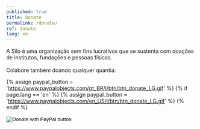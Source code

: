 ```yaml
---
published: true
title: Donate
permalink: /donate/
ref: donate
lang: en
---
```

A Silo é uma organização sem fins lucrativos que se sustenta com doações de institutos, fundações e pessoas físicas.
<br><br>
Colabore também doando qualquer quantia:

  {% assign paypal_button = 'https://www.paypalobjects.com/pt_BR/i/btn/btn_donate_LG.gif' %}
  {% if page.lang == 'en' %}
    {% assign paypal_button = 'https://www.paypalobjects.com/en_US/i/btn/btn_donate_LG.gif' %}
  {% endif %}
  <div class="footer-line" style="margin-top: 10px;">
    <form action="https://www.paypal.com/donate" method="post" target="_top">
    <input type="hidden" name="business" value="contato@silo.org.br" />
    <input type="hidden" name="currency_code" value="USD" />
    <input type="image" src="https://silo.org.br/media/images/botao_donate.png" border="0" name="submit" title="PayPal - The safer, easier way to pay online!" alt="Donate with PayPal button" />
    <img alt="" border="0" src="https://www.paypal.com/en_BR/i/scr/pixel.gif" width="1" height="1" />
    </form>
  </div>

